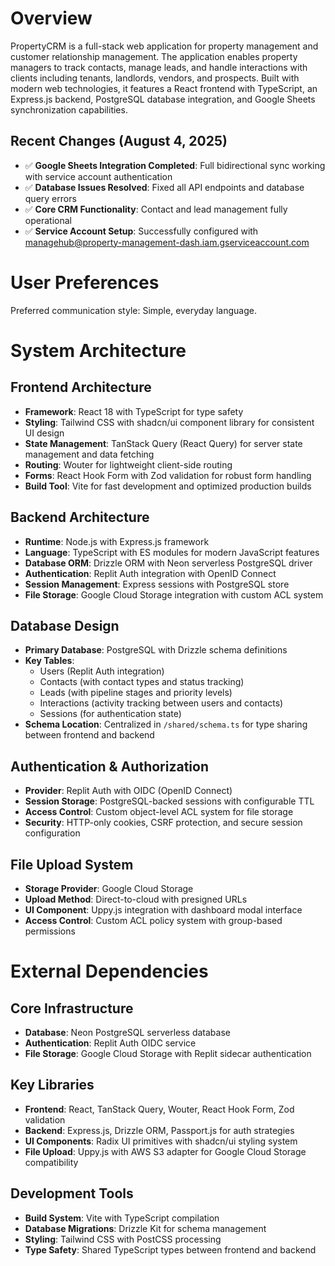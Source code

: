# Overview

PropertyCRM is a full-stack web application for property management and customer relationship management. The application enables property managers to track contacts, manage leads, and handle interactions with clients including tenants, landlords, vendors, and prospects. Built with modern web technologies, it features a React frontend with TypeScript, an Express.js backend, PostgreSQL database integration, and Google Sheets synchronization capabilities.

## Recent Changes (August 4, 2025)
- ✅ **Google Sheets Integration Completed**: Full bidirectional sync working with service account authentication
- ✅ **Database Issues Resolved**: Fixed all API endpoints and database query errors
- ✅ **Core CRM Functionality**: Contact and lead management fully operational
- ✅ **Service Account Setup**: Successfully configured with managehub@property-management-dash.iam.gserviceaccount.com

# User Preferences

Preferred communication style: Simple, everyday language.

# System Architecture

## Frontend Architecture
- **Framework**: React 18 with TypeScript for type safety
- **Styling**: Tailwind CSS with shadcn/ui component library for consistent UI design
- **State Management**: TanStack Query (React Query) for server state management and data fetching
- **Routing**: Wouter for lightweight client-side routing
- **Forms**: React Hook Form with Zod validation for robust form handling
- **Build Tool**: Vite for fast development and optimized production builds

## Backend Architecture
- **Runtime**: Node.js with Express.js framework
- **Language**: TypeScript with ES modules for modern JavaScript features
- **Database ORM**: Drizzle ORM with Neon serverless PostgreSQL driver
- **Authentication**: Replit Auth integration with OpenID Connect
- **Session Management**: Express sessions with PostgreSQL store
- **File Storage**: Google Cloud Storage integration with custom ACL system

## Database Design
- **Primary Database**: PostgreSQL with Drizzle schema definitions
- **Key Tables**: 
  - Users (Replit Auth integration)
  - Contacts (with contact types and status tracking)
  - Leads (with pipeline stages and priority levels)
  - Interactions (activity tracking between users and contacts)
  - Sessions (for authentication state)
- **Schema Location**: Centralized in `/shared/schema.ts` for type sharing between frontend and backend

## Authentication & Authorization
- **Provider**: Replit Auth with OIDC (OpenID Connect)
- **Session Storage**: PostgreSQL-backed sessions with configurable TTL
- **Access Control**: Custom object-level ACL system for file storage
- **Security**: HTTP-only cookies, CSRF protection, and secure session configuration

## File Upload System
- **Storage Provider**: Google Cloud Storage
- **Upload Method**: Direct-to-cloud with presigned URLs
- **UI Component**: Uppy.js integration with dashboard modal interface
- **Access Control**: Custom ACL policy system with group-based permissions

# External Dependencies

## Core Infrastructure
- **Database**: Neon PostgreSQL serverless database
- **Authentication**: Replit Auth OIDC service
- **File Storage**: Google Cloud Storage with Replit sidecar authentication

## Key Libraries
- **Frontend**: React, TanStack Query, Wouter, React Hook Form, Zod validation
- **Backend**: Express.js, Drizzle ORM, Passport.js for auth strategies
- **UI Components**: Radix UI primitives with shadcn/ui styling system
- **File Upload**: Uppy.js with AWS S3 adapter for Google Cloud Storage compatibility

## Development Tools
- **Build System**: Vite with TypeScript compilation
- **Database Migrations**: Drizzle Kit for schema management
- **Styling**: Tailwind CSS with PostCSS processing
- **Type Safety**: Shared TypeScript types between frontend and backend